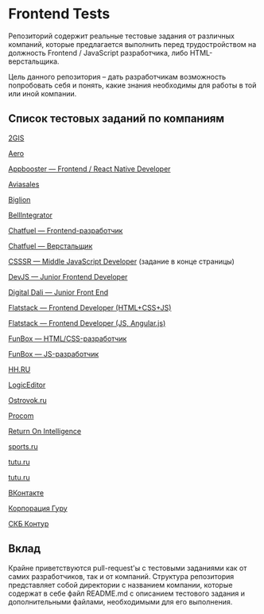 # Frontend Tests #
Репозиторий содержит реальные тестовые задания от различных компаний, которые предлагается выполнить перед трудостройством на должность Frontend / JavaScript разработчика, либо HTML-верстальщика.

Цель данного репозитория – дать разработчикам возможность попробовать себя и понять, какие знания необходимы для работы в той или иной компании.

## Список тестовых заданий по компаниям
[2GIS](https://github.com/Chaptykov/testTask)

[Aero](aero/README.md)

[Appbooster — Frontend / React Native Developer](https://gist.github.com/KELiON/847543083fa37585dd06be197a405ec7)

[Aviasales](https://github.com/KosyanMedia/test-tasks/tree/master/aviasales)

[Biglion](biglion/README.md)

[BellIntegrator](https://docs.google.com/document/d/1YWJGDKB1pLrox6Y4CNm15Nuu_EVcAHIciYUHWYrDNDY)

[Chatfuel — Frontend-разработчик](https://paper.dropbox.com/doc/Frontend-Engineer-GFOYvLYpCLWUJe59Ydfmw)

[Chatfuel — Верстальщик](https://paper.dropbox.com/doc/fljyQo7ig1gZRevGejqEX)

[CSSSR — Middle JavaScript Developer](https://csssr.com/ru/jobs/middle-js-developer) (задание в конце страницы)

[DevJS — Junior Frontend Developer](https://github.com/devjsru/react_test) 

[Digital Dali — Junior Front End](https://docs.google.com/document/d/1UL4FJrtzHamyOavu-VN9fH7Y05lkbmH5abtC2nnx2QY)

[Flatstack — Frontend Developer (HTML+CSS+JS)](https://github.com/fs/test-tasks/tree/master/front-end)

[Flatstack — Frontend Developer (JS, Angular.js)](https://github.com/fs/test-tasks/tree/master/js)

[FunBox — HTML/CSS-разработчик](https://dl.fun-box.ru/qt-htmlcss.zip)

[FunBox — JS-разработчик](https://dl.funbox.ru/qt-js.pdf)

[HH.RU](https://github.com/hhru/frontend-test)

[LogicEditor](logiceditor/README.md)

[Ostrovok.ru](https://github.com/ostrovok-team/code-challenge/tree/master/js)

[Procom](http://csoprocom.com.ua/info/frontend1.pdf)

[Return On Intelligence](http://www.returnonintelligence.ru/students/practice/tasks2018/)

[sports.ru](https://github.com/sportsru/table-task)

[tutu.ru](https://github.com/tutu-ru/frontend-javascript-test)

[tutu.ru](https://github.com/tutu-ru/fe-homework)

[ВКонтакте](copy-vk/README.md)

[Корпорация Гуру](guru-corp/README.md)

[СКБ Контур](https://kontur.ru/education/programs/intern/frontend)

## Вклад ##
Крайне приветствуются pull-request'ы с тестовыми заданиями как от самих разработчиков, так и от компаний. Структура репозитория представляет собой директории с названием компании, которые содержат в себе файл README.md с описанием тестового задания и дополнительными файлами, необходимыми для его выполнения.
